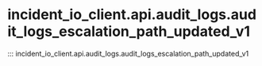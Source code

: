 # incident_io_client.api.audit_logs.audit_logs_escalation_path_updated_v1

::: incident_io_client.api.audit_logs.audit_logs_escalation_path_updated_v1